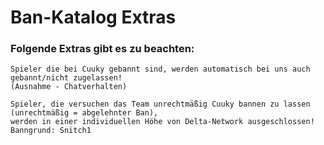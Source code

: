 # Ban-Katalog Extras

### Folgende Extras gibt es zu beachten:

```
Spieler die bei Cuuky gebannt sind, werden automatisch bei uns auch gebannt/nicht zugelassen!
(Ausnahme - Chatverhalten)

```

```
Spieler, die versuchen das Team unrechtmäßig Cuuky bannen zu lassen (unrechtmäßig = abgelehnter Ban), 
werden in einer individuellen Höhe von Delta-Network ausgeschlossen!
Banngrund: Snitch1
```


